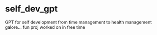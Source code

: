 # self_dev_gpt
GPT for self development from time management to health management galore... fun proj worked on in free time
